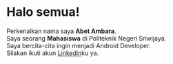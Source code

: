 # Halo semua! 

Perkenalkan nama saya **Abet Ambara**.  
Saya seorang **Mahasiswa** di Politeknik Negeri Sriwijaya.  
Saya bercita-cita ingin menjadi Android Developer.  
Silakan ikuti akun [Linkedin](https://www.linkedin.com/in/abet-ambara/)ku ya.  
